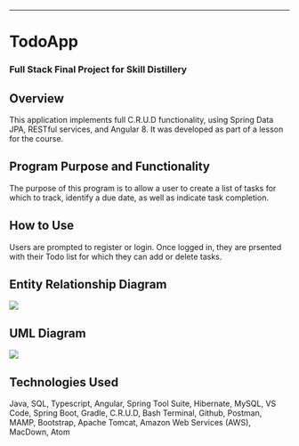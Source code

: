 ---
# TodoApp
### Full Stack Final Project for Skill Distillery

## Overview
This application implements full C.R.U.D functionality, using Spring Data JPA, RESTful services, and Angular 8. It was developed as part of a lesson for the course.

## Program Purpose and Functionality
The purpose of this program is to allow a user to create a list of tasks for which to track, identify a due date, as well as indicate task completion. 

## How to Use
Users are prompted to register or login. Once logged in, they are prsented with their Todo list for which they can add or delete tasks.

## Entity Relationship Diagram
![](todoapp.png)

## UML Diagram
![](todoUML.png)

## Technologies Used
Java, SQL, Typescript, Angular, Spring Tool Suite, Hibernate, MySQL, VS Code, Spring Boot, Gradle, C.R.U.D, Bash Terminal, Github, Postman, MAMP, Bootstrap, Apache Tomcat, Amazon Web Services (AWS), MacDown, Atom

